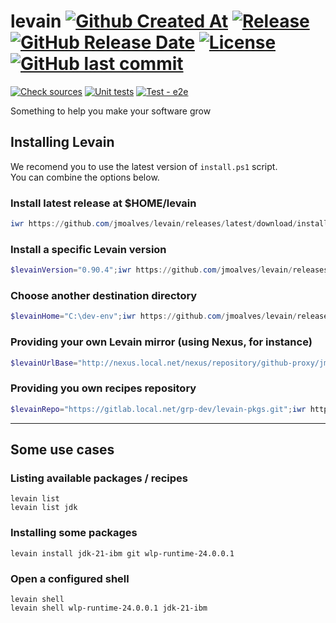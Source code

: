 levain
[![Github Created At](https://img.shields.io/github/created-at/jmoalves/levain)](https://github.com/jmoalves/levain)
[![Release](https://img.shields.io/github/v/release/jmoalves/levain)![GitHub Release Date](https://img.shields.io/github/release-date/jmoalves/levain?display_date=published_at&label=%20)](https://github.com/jmoalves/levain/releases/latest)
[![License](https://img.shields.io/github/license/jmoalves/levain)](https://github.com/jmoalves/levain/blob/master/LICENSE)
[![GitHub last commit](https://img.shields.io/github/last-commit/jmoalves/levain)]()
======
[![Check sources](https://github.com/jmoalves/levain/actions/workflows/checkSources.yml/badge.svg)](https://github.com/jmoalves/levain/actions/workflows/checkSources.yml)
[![Unit tests](https://github.com/jmoalves/levain/actions/workflows/test-unit.yml/badge.svg)](https://github.com/jmoalves/levain/actions/workflows/test-unit.yml)
[![Test - e2e](https://github.com/jmoalves/levain/actions/workflows/test-e2e.yml/badge.svg)](https://github.com/jmoalves/levain/actions/workflows/test-e2e.yml)



Something to help you make your software grow

## Installing Levain

We recomend you to use the latest version of `install.ps1` script.   
You can combine the options below.

### Install latest release at $HOME/levain
```powershell
iwr https://github.com/jmoalves/levain/releases/latest/download/install.ps1 | iex
```

### Install a specific Levain version
```powershell
$levainVersion="0.90.4";iwr https://github.com/jmoalves/levain/releases/latest/download/install.ps1 | iex
```

### Choose another destination directory
```powershell
$levainHome="C:\dev-env";iwr https://github.com/jmoalves/levain/releases/latest/download/install.ps1 | iex
```

### Providing your own Levain mirror (using Nexus, for instance)
```powershell
$levainUrlBase="http://nexus.local.net/nexus/repository/github-proxy/jmoalves/levain";iwr http://nexus.local.net/nexus/repository/github-proxy/jmoalves/levain/releases/latest/download/install.ps1 | iex
```

### Providing you own recipes repository
```powershell
$levainRepo="https://gitlab.local.net/grp-dev/levain-pkgs.git";iwr https://github.com/jmoalves/levain/releases/latest/download/install.ps1 | iex`
```

----

## Some use cases

### Listing available packages / recipes
`levain list`   
`levain list jdk`

### Installing some packages
`levain install jdk-21-ibm git wlp-runtime-24.0.0.1`

### Open a configured shell
`levain shell`   
`levain shell wlp-runtime-24.0.0.1 jdk-21-ibm`
